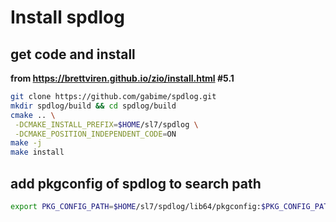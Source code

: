 # Install spdlog

## get code and install
**from https://brettviren.github.io/zio/install.html #5.1**

```bash
git clone https://github.com/gabime/spdlog.git
mkdir spdlog/build && cd spdlog/build
cmake .. \
 -DCMAKE_INSTALL_PREFIX=$HOME/sl7/spdlog \
 -DCMAKE_POSITION_INDEPENDENT_CODE=ON
make -j
make install
```


## add pkgconfig of spdlog to search path

```bash
export PKG_CONFIG_PATH=$HOME/sl7/spdlog/lib64/pkgconfig:$PKG_CONFIG_PATH
```
